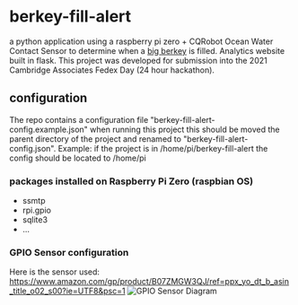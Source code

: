 # berkey-fill-alert
a python application using a raspberry pi zero + CQRobot Ocean Water Contact Sensor to determine when a [big berkey](https://www.usaberkeyfilters.com/products/big-berkey-water-filter/) is filled.  Analytics website built in flask.  This project was developed for submission into the 2021 Cambridge Associates Fedex Day (24 hour hackathon).

## configuration
The repo contains a configuration file "berkey-fill-alert-config.example.json" when running this project this should be moved the parent directory of the project and renamed to "berkey-fill-alert-config.json".  Example: if the project is in /home/pi/berkey-fill-alert the config should be located to /home/pi


### packages installed on Raspberry Pi Zero (raspbian OS)
* ssmtp 
* rpi.gpio
* sqlite3
* ...

### GPIO Sensor configuration
Here is the sensor used: https://www.amazon.com/gp/product/B07ZMGW3QJ/ref=ppx_yo_dt_b_asin_title_o02_s00?ie=UTF8&psc=1
![GPIO Sensor Diagram](https://images-na.ssl-images-amazon.com/images/I/71qAZOYICVL._SL1500_.jpg)

